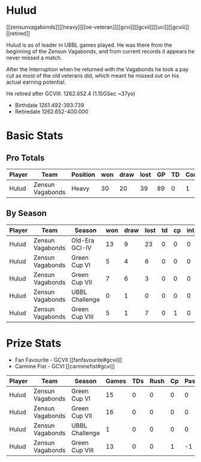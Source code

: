 # Hulud

[[zensunvagabonds]][[heavy]][[oe-veteran]][[gcvi]][[gcvii]][[uci]][[gcviii]][[retired]]

Hulud is as of leader in UBBL games played. He was there from the beginning of the Zensun Vagabonds, and from current records it appears he never missed a match. 

After the Interruption when he returned with the Vagabonds he took a pay cut as most of the old veterans did, which meant he missed out on his actual earning potential.

He retired after GCVIII. 1262.652.4 (1.15GSec ~37yo)

* Birthdate 1261.492-393:739
* Retiredate 1262.652-400:000

# Basic Stats

## Pro Totals

| Player           | Team        | Position      | won  | draw | lost | GP   | TD   | Comp | Ints | BH   | SI   | Ki   | MVP  | SPP  |
|------------------|-------------|---------------|------|------|------|------|------|------|------|------|------|------|------|------|
| Hulud | Zensun Vagabonds | Heavy     |   30 |   20 |   39 |   89 |    0 |    1 |    0 |   15 |    10 |    3 |    7 |   92 |

## By Season

| Player | Team         | Season          | won  | draw | lost | td   | cp   | intcpt | bh   | si   | ki   | mvp  | spp  |
|--------|--------------|-----------------|------|------|------|------|------|--------|------|------|------|------|------|
| Hulud | Zensun Vagabonds | Old-Era GCI-IV | 13 | 9 | 23 | 0 | 0 | 0 | 5 | 6 | 1 | 2 | 34 |
| Hulud | Zensun Vagabonds | Green Cup VI   |    5 |    4 |    6 |    0 |    0 |      0 |    8 |    3 |    1 |    0 |   24 |
| Hulud | Zensun Vagabonds | Green Cup VII  |    7 |    6 |    3 |    0 |    0 |      0 |    1 |    0 |    0 |    5 |   27 |
| Hulud | Zensun Vagabonds | UBBL Challenge |    0 |    1 |    0 |    0 |    0 |      0 |    1 |    0 |    0 |    0 |    2 |
| Hulud | Zensun Vagabonds | Green Cup VIII |    5 |    1 |    7 |    0 |    1 |      0 |    1 |    1 |    1 |    0 |    7 |

# Prize Stats

* Fan Favourite - GCVII [[fanfavourite#gcvii]]
* Carmine Fist - GCVI [[carminefist#gcvi]]

| Player | Team         | Season          | Games | TDs  | Rush | Cp   | PassDist | Caught | Picks | Cas  | Blocks | Sacks | MVPs | SPP  |
|--------|--------------|-----------------|-------|------|------|------|----------|--------|-------|------|--------|-------|------|------|
| Hulud | Zensun Vagabonds | Green Cup VI   |    15 |    0 |    0 |    0 |        0 |      0 |     0 |   **12** |    130 |     6 |    0 |   24 |
| Hulud | Zensun Vagabonds | Green Cup VII  |    16 |    0 |    0 |    0 |        0 |      0 |     0 |    1 |     84 |     3 |    **5** |   27 |
| Hulud | Zensun Vagabonds | UBBL Challenge |     1 |    0 |    0 |    0 |        0 |      0 |     0 |    1 |      2 |     0 |    0 |    2 |
| Hulud | Zensun Vagabonds | Green Cup VIII |    13 |    0 |    0 |    1 |       -1 |      0 |     0 |    3 |     44 |     0 |    0 |    7 |
